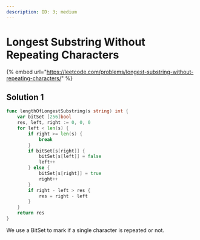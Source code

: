```yaml
---
description: ID: 3; medium
---
```

# Longest Substring Without Repeating Characters

{% embed url="https://leetcode.com/problems/longest-substring-without-repeating-characters/" %}

## Solution 1

```go
func lengthOfLongestSubstring(s string) int {
    var bitSet [256]bool
    res, left, right := 0, 0, 0
    for left < len(s) {
        if right >= len(s) {
            break
        }
        if bitSet[s[right]] {
            bitSet[s[left]] = false
            left++
        } else {
            bitSet[s[right]] = true
            right++
        }
        if right - left > res {
            res = right - left
        }
    }
    return res
}
```

We use a BitSet to mark if a single character is repeated or not.
